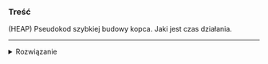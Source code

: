 ### Treść
(HEAP)
Pseudokod szybkiej budowy kopca. Jaki jest czas działania.

------
<details><summary>Rozwiązanie</summary>
<p>

